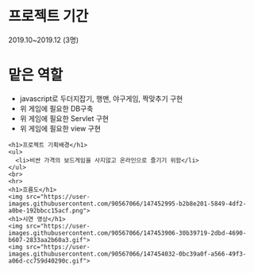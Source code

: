 <html>
  <body>
    <h1>프로젝트 기간</h1>
    <p>2019.10~2019.12 (3명)</p>
    <h1>맡은 역할</h1>
    <ul>
      <li>javascript로 두더지잡기, 행맨, 야구게임, 짝맞추기 구현</li>
      <li>위 게임에 필요한 DB구축</li>
      <li>위 게임에 필요한 Servlet 구현</li>
      <li>위 게임에 필요한 view 구현</li>
    </ul>
 
    <h1>프로젝트 기획배경</h1>
    <ul>
      <li>비싼 가격의 보드게임을 사지않고 온라인으로 즐기기 위함</li>
    </ul>
    <br>
    <hr>
    <h1>흐름도</h1>
    <img src="https://user-images.githubusercontent.com/90567066/147452995-b2b8e201-5849-4df2-a0be-192bbcc15acf.png">
    <h1>시연 영상</h1>
    <img src="https://user-images.githubusercontent.com/90567066/147453906-30b39719-2dbd-4690-b607-2833aa2b60a3.gif">
    <img src="https://user-images.githubusercontent.com/90567066/147454032-0bc39a0f-a566-49f3-a06d-cc759d40290c.gif">
  </body>
  </html>
